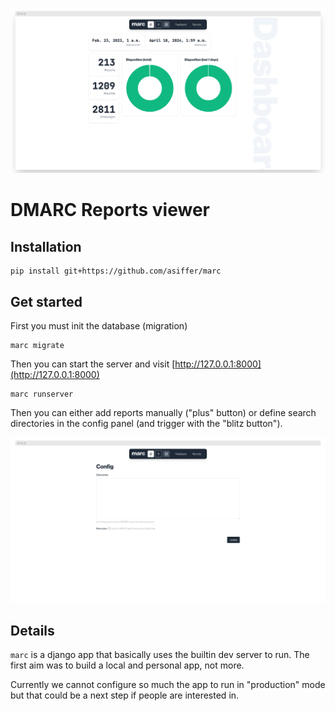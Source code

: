 <p align="center">
  <img src="/assets/marc.png">
</p>

# DMARC Reports viewer


## Installation

```shell
pip install git+https://github.com/asiffer/marc
```

## Get started

First you must init the database (migration)

```
marc migrate
```

Then you can start the server and visit [http://127.0.0.1:8000](http://127.0.0.1:8000)

```
marc runserver
```

Then you can either add reports manually ("plus" button) or define search directories in the config panel (and trigger with the "blitz button").

![Config panel](/assets/config.png)

## Details

`marc` is a django app that basically uses the builtin dev server to run. The first aim was to build a local and personal app, not more.

Currently we cannot configure so much the app to run in "production" mode but that could be a next step if people are interested in.